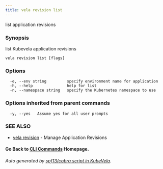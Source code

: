 ```yaml
---
title: vela revision list
---
```


list application revisions

### Synopsis

list Kubevela application revisions

```
vela revision list [flags]
```

### Options

```
  -e, --env string         specify environment name for application
  -h, --help               help for list
  -n, --namespace string   specify the Kubernetes namespace to use
```

### Options inherited from parent commands

```
  -y, --yes   Assume yes for all user prompts
```

### SEE ALSO

* [vela revision](vela_revision)	 - Manage Application Revisions

#### Go Back to [CLI Commands](vela) Homepage.


###### Auto generated by [spf13/cobra script in KubeVela](https://github.com/kubevela/kubevela/tree/master/hack/docgen).
